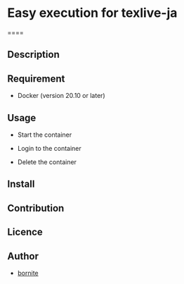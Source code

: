 # Easy execution for texlive-ja
====

## Description

## Requirement
- Docker (version 20.10 or later)

## Usage

- Start the container

- Login to the container

- Delete the container

## Install

## Contribution

## Licence

## Author

  - [bornite](https://github.com/bornite)
